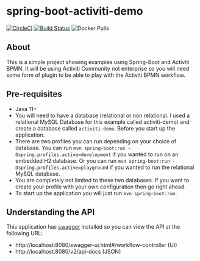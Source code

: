 # spring-boot-activiti-demo

[![CircleCI](https://circleci.com/gh/Artemas-Muzanenhamo/spring-boot-activiti-demo/tree/develop.svg?style=svg)](https://circleci.com/gh/Artemas-Muzanenhamo/spring-boot-activiti-demo/tree/develop)
[![Build Status](https://travis-ci.org/Artemas-Muzanenhamo/spring-boot-activiti-demo.svg?branch=develop)](https://travis-ci.org/Artemas-Muzanenhamo/spring-boot-activiti-demo)
![Docker Pulls](https://img.shields.io/docker/pulls/artemas/activiti-demo?style=for-the-badge)

## About

This is a simple project showing examples using Spring-Boot and Activiti BPMN. It will be using Activiti Community not 
enterprise so you will need some form of plugin to be able to play with the Activiti BPMN workflow.

## Pre-requisites

* Java 11+
* You will need to have a database (relational or non relational. I used a relational MySQL Database for this example called activiti-demo)
and create a database called `activiti-demo`. Before you start up the application.
* There are two profiles you can run depending on your choice of database. You can run `mvn spring-boot:run -Dspring.profiles.active=development` if you wanted to run on an embedded H2 database. Or you can run `mvn spring-boot:run -Dspring.profiles.active=playground` if you wanted to run the relational MySQL database.
* You are completely not limited to these two databases. If you want to create your profile with your own configuration then go right ahead.
* To start up the application you will just run `mvn spring-boot:run`.

## Understanding the API

This application has [swagger](https://swagger.io/tools/swagger-ui/) installed so you can view the API at the following URL:

- http://localhost:8080/swagger-ui.html#/workflow-controller (UI)
- http://localhost:8080/v2/api-docs (JSON)

